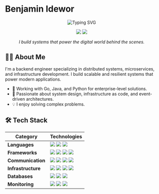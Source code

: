 # Benjamin Idewor

<div align="center">

  ![Typing SVG](https://readme-typing-svg.herokuapp.com?font=Fira+Code&weight=500&size=24&pause=1000&color=36BCF7&center=true&vCenter=true&random=false&width=500&height=60&lines=Software+Engineer;Distributed+Systems+Engineer)

  <p>
  <a href="https://linkedin.com/in/benjamin-idewor" target="_blank"><img src="https://img.shields.io/badge/LinkedIn-0077B5?style=for-the-badge&logo=linkedin&logoColor=white" /></a>
  <a href="mailto:benjaminidewor@gmail.com"><img src="https://img.shields.io/badge/Email-D14836?style=for-the-badge&logo=gmail&logoColor=white" /></a>
  </p>

  <p align="center">
    <em>I build systems that power the digital world behind the scenes.</em>
  </p>

</div>

## 👨‍💻 About Me

I'm a backend engineer specializing in distributed systems, microservices, and infrastructure development. I build scalable and resilient systems that power modern applications.

- 🔭 Working with Go, Java, and Python for enterprise-level solutions.
- 🌱 Passionate about system design, infrastructure as code, and event-driven architectures.
- 💡 I enjoy solving complex problems.

## 🛠️ Tech Stack

<div align="center">

| **Category** | **Technologies** |
|--------------|------------------|
| **Languages** | <img src="https://img.shields.io/badge/Go-00ADD8?style=flat-square&logo=go&logoColor=white" /> <img src="https://img.shields.io/badge/Java-ED8B00?style=flat-square&logo=openjdk&logoColor=white" /> <img src="https://img.shields.io/badge/Python-3776AB?style=flat-square&logo=python&logoColor=white" /> |
| **Frameworks** | <img src="https://img.shields.io/badge/Spring-6DB33F?style=flat-square&logo=spring&logoColor=white" /> <img src="https://img.shields.io/badge/Django-092E20?style=flat-square&logo=django&logoColor=white" /> <img src="https://img.shields.io/badge/FastAPI-009688?style=flat-square&logo=fastapi&logoColor=white" /> <img src="https://img.shields.io/badge/Gin-00ADD8?style=flat-square&logo=go&logoColor=white" /> |
| **Communication** | <img src="https://img.shields.io/badge/gRPC-244c5a?style=flat-square&logo=grpc&logoColor=white" /> <img src="https://img.shields.io/badge/REST-005571?style=flat-square&logo=api&logoColor=white" /> <img src="https://img.shields.io/badge/GraphQL-E10098?style=flat-square&logo=graphql&logoColor=white" /> <img src="https://img.shields.io/badge/Kafka-231F20?style=flat-square&logo=apache-kafka&logoColor=white" /> |
| **Infrastructure** | <img src="https://img.shields.io/badge/GCP-4285F4?style=flat-square&logo=google-cloud&logoColor=white" /> <img src="https://img.shields.io/badge/Kubernetes-326CE5?style=flat-square&logo=kubernetes&logoColor=white" /> <img src="https://img.shields.io/badge/Docker-2496ED?style=flat-square&logo=docker&logoColor=white" /> <img src="https://img.shields.io/badge/Terraform-7B42BC?style=flat-square&logo=terraform&logoColor=white" /> |
| **Databases** | <img src="https://img.shields.io/badge/PostgreSQL-316192?style=flat-square&logo=postgresql&logoColor=white" /> <img src="https://img.shields.io/badge/MySQL-00000F?style=flat-square&logo=mysql&logoColor=white" /> <img src="https://img.shields.io/badge/Redis-DC382D?style=flat-square&logo=redis&logoColor=white" /> |
| **Monitoring** | <img src="https://img.shields.io/badge/Grafana-F46800?style=flat-square&logo=grafana&logoColor=white" /> <img src="https://img.shields.io/badge/Prometheus-E6522C?style=flat-square&logo=prometheus&logoColor=white" /> <img src="https://img.shields.io/badge/OpenTelemetry-425CC7?style=flat-square&logo=opentelemetry&logoColor=white" /> |

</div>
